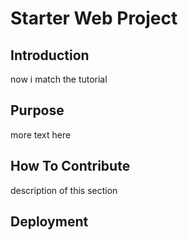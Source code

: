 # Starter Web Project

## Introduction
now i match the tutorial
## Purpose
more text here
## How To Contribute
 description of this section
## Deployment
